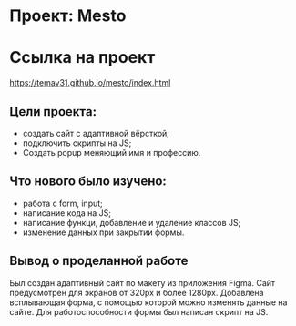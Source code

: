 # Проект: Mesto
# Ссылка на проект
https://temav31.github.io/mesto/index.html
## Цели проекта:
* создать сайт с адаптивной вёрсткой;
* подключить скрипты на JS;
* Создать popup меняющий имя и профессию.
## Что нового было изучено:
* работа с form, input;
* написание кода на JS;
* написание функци, добавление и удаление классов JS;
* изменение данных при закрытии формы. 
## Вывод о проделанной работе
Был создан адаптивный сайт по макету из приложения Figma. Сайт предусмотрен для экранов от 320px и более 1280px. Добавлена всплывающая форма, с помощью которой можно изменять данные на сайте. Для работоспособности формы был написан скрипт на JS.